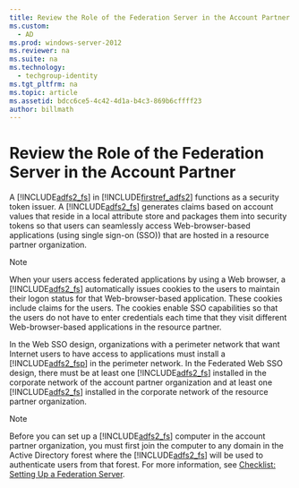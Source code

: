 ```yaml
---
title: Review the Role of the Federation Server in the Account Partner
ms.custom: 
  - AD
ms.prod: windows-server-2012
ms.reviewer: na
ms.suite: na
ms.technology: 
  - techgroup-identity
ms.tgt_pltfrm: na
ms.topic: article
ms.assetid: bdcc6ce5-4c42-4d1a-b4c3-869b6cffff23
author: billmath
---
```

# Review the Role of the Federation Server in the Account Partner
A [!INCLUDE[adfs2_fs](../Token/adfs2_fs_md.md)] in [!INCLUDE[firstref_adfs2](../Token/firstref_adfs2_md.md)] functions as a security token issuer. A [!INCLUDE[adfs2_fs](../Token/adfs2_fs_md.md)] generates claims based on account values that reside in a local attribute store and packages them into security tokens so that users can seamlessly access Web\-browser\-based applications \(using single sign\-on \(SSO\)\) that are hosted in a resource partner organization.  
  
> [!NOTE]  
> When your users access federated applications by using a Web browser, a [!INCLUDE[adfs2_fs](../Token/adfs2_fs_md.md)] automatically issues cookies to the users to maintain their logon status for that Web\-browser\-based application. These cookies include claims for the users. The cookies enable SSO capabilities so that the users do not have to enter credentials each time that they visit different Web\-browser\-based applications in the resource partner.  
  
In the Web SSO design, organizations with a perimeter network that want Internet users to have access to applications must install a [!INCLUDE[adfs2_fsp](../Token/adfs2_fsp_md.md)] in the perimeter network. In the Federated Web SSO design, there must be at least one [!INCLUDE[adfs2_fs](../Token/adfs2_fs_md.md)] installed in the corporate network of the account partner organization and at least one [!INCLUDE[adfs2_fs](../Token/adfs2_fs_md.md)] installed in the corporate network of the resource partner organization.  
  
> [!NOTE]  
> Before you can set up a [!INCLUDE[adfs2_fs](../Token/adfs2_fs_md.md)] computer in the account partner organization, you must first join the computer to any domain in the Active Directory forest where the [!INCLUDE[adfs2_fs](../Token/adfs2_fs_md.md)] will be used to authenticate users from that forest. For more information, see [Checklist: Setting Up a Federation Server](../Topic/Checklist--Setting-Up-a-Federation-Server.md).  
  
